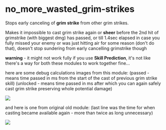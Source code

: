# no_more_wasted_grim-strikes
Stops early canceling of **grim strike** from other grim strikes.

Makes it impossible to cast grim strike again or **sheer** before the 2nd hit of grimstrike (with biggest dmg) has passed, or till 1.4sec elapsed in case you fully missed your enemy or was just hitting air for some reason (don't do that), doesn't stop sundering from early cancelling grimstrike though

**warning** - it might not work fully if you use **Skill Prediction**, it's not like there's a way for both these modules to work together fine...

here are some debug calculations images from this module:
(passed - means time passed in ms from the start of the cast of previous grim strike skill)
(unlocked - means time passed in ms after which you can again safely cast grim strike preserving whole potential damage)

<img src=http://u.cubeupload.com/Owyn/newgrim.jpg>

and here is one from original old module:
(last line was the time for when casting became available again - more than twice as long unnecessary)

<img src=http://u.cubeupload.com/Owyn/oldgrim.jpg>